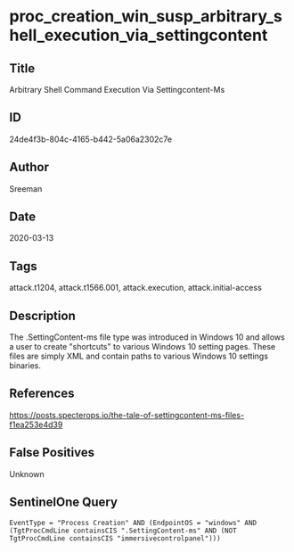 # proc_creation_win_susp_arbitrary_shell_execution_via_settingcontent

## Title
Arbitrary Shell Command Execution Via Settingcontent-Ms

## ID
24de4f3b-804c-4165-b442-5a06a2302c7e

## Author
Sreeman

## Date
2020-03-13

## Tags
attack.t1204, attack.t1566.001, attack.execution, attack.initial-access

## Description
The .SettingContent-ms file type was introduced in Windows 10 and allows a user to create "shortcuts" to various Windows 10 setting pages. These files are simply XML and contain paths to various Windows 10 settings binaries.

## References
https://posts.specterops.io/the-tale-of-settingcontent-ms-files-f1ea253e4d39

## False Positives
Unknown

## SentinelOne Query
```
EventType = "Process Creation" AND (EndpointOS = "windows" AND (TgtProcCmdLine containsCIS ".SettingContent-ms" AND (NOT TgtProcCmdLine containsCIS "immersivecontrolpanel")))

```